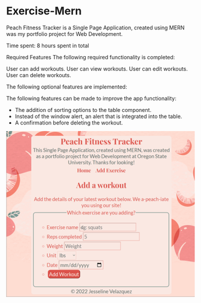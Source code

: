 # Exercise-Mern

Peach Fitness Tracker is a Single Page Application, created using MERN was my portfolio project for Web Development.

Time spent: 8 hours spent in total

Required Features
The following required functionality is completed:

 User can add workouts.
 User can view workouts.
 User can edit workouts.
 User can delete workouts.


The following optional features are implemented:


The following features can be made to improve the app functionality:
- The addition of sorting options to the table component.
- Instead of the window alert, an alert that is integrated into the table.
- A confirmation before deleting the workout.
 
 <img src='exercise-mern.gif' title='Video Walkthrough' width='' alt='Video Walkthrough' />
